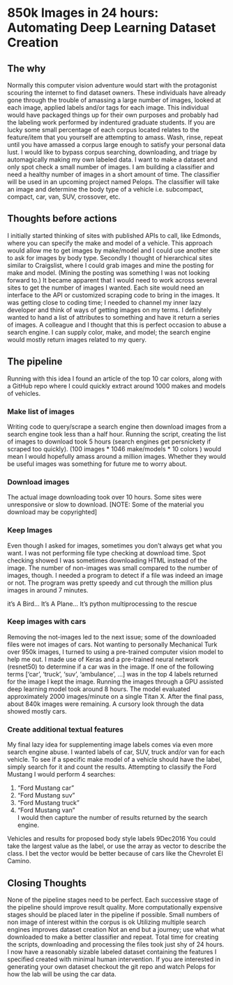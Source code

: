 # 850k Images in 24 hours: Automating Deep Learning Dataset Creation

## The why
Normally this computer vision adventure would start with the protagonist scouring the internet to find dataset owners. These individuals have already gone through the trouble of amassing a large number of images, looked at each image, applied labels and/or tags for each image. This individual would have packaged things up for their own purposes and probably had the labeling work performed by indentured graduate students.
If you are lucky some small percentage of each corpus located relates to the feature/item that you yourself are attempting to amass.
Wash, rinse, repeat until you have amassed a corpus large enough to satisfy your personal data lust.
I would like to bypass corpus searching, downloading, and triage by automagically making my own labeled data. I want to make a dataset and only spot check a small number of images.
I am building a classifier and need a healthy number of images in a short amount of time. The classifier will be used in an upcoming project named Pelops. The classifier will take an image and determine the body type of a vehicle i.e. subcompact, compact, car, van, SUV, crossover, etc.

## Thoughts before actions
I initially started thinking of sites with published APIs to call, like Edmonds, where you can specify the make and model of a vehicle. This approach would allow me to get images by make/model and I could use another site to ask for images by body type.
Secondly I thought of hierarchical sites similar to Craigslist, where I could grab images and mine the posting for make and model. (Mining the posting was something I was not looking forward to.)
It became apparent that I would need to work across several sites to get the number of images I wanted. Each site would need an interface to the API or customized scraping code to bring in the images.
It was getting close to coding time; I needed to channel my inner lazy developer and think of ways of getting images on my terms. I definitely wanted to hand a list of attributes to something and have it return a series of images. A colleague and I thought that this is perfect occasion to abuse a search engine. I can supply color, make, and model; the search engine would mostly return images related to my query.

## The pipeline

Running with this idea I found an article of the top 10 car colors, along with a GitHub repo where I could quickly extract around 1000 makes and models of vehicles.

### Make list of images
Writing code to query/scrape a search engine then download images from a search engine took less than a half hour. Running the script, creating the list of images to download took 5 hours (search engines get persnickety if scraped too quickly).
(100 images * 1046 make/models * 10 colors ) would mean I would hopefully amass around a million images. Whether they would be useful images was something for future me to worry about.

### Download images
The actual image downloading took over 10 hours. Some sites were unresponsive or slow to download.
[NOTE: Some of the material you download may be copyrighted]

### Keep Images
Even though I asked for images, sometimes you don’t always get what you want. I was not performing file type checking at download time. Spot checking showed I was sometimes downloading HTML instead of the image. The number of non-images was small compared to the number of images, though.
I needed a program to detect if a file was indeed an image or not. The program was pretty speedy and cut through the million plus images in around 7 minutes.

it’s A Bird… It’s A Plane… It’s python multiprocessing to the rescue

### Keep images with cars
Removing the not-images led to the next issue; some of the downloaded files were not images of cars. Not wanting to personally Mechanical Turk over 950k images, I turned to using a pre-trained computer vision model to help me out.
I made use of Keras and a pre-trained neural network (resnet50) to determine if a car was in the image. If one of the following terms [‘car’, ‘truck’, ‘suv’, ‘ambulance’, …] was in the top 4 labels returned for the image I kept the image.
Running the images through a GPU assisted deep learning model took around 8 hours. The model evaluated approximately 2000 images/minute on a single Titan X.
After the final pass, about 840k images were remaining. A cursory look through the data showed mostly cars.

### Create additional textual features
My final lazy idea for supplementing image labels comes via even more search engine abuse. I wanted labels of car, SUV, truck and/or van for each vehicle. To see if a specific make model of a vehicle should have the label, simply search for it and count the results.
Attempting to classify the Ford Mustang I would perform 4 searches:
1. “Ford Mustang car”
1. “Ford Mustang suv”
1. “Ford Mustang truck”
1. “Ford Mustang van”  
I would then capture the number of results returned by the search engine.

Vehicles and results for proposed body style labels 9Dec2016
You could take the largest value as the label, or use the array as vector to describe the class. I bet the vector would be better because of cars like the Chevrolet El Camino.

## Closing Thoughts
None of the pipeline stages need to be perfect.
Each successive stage of the pipeline should improve result quality.
More computationally expensive stages should be placed later in the pipeline if possible.
Small numbers of non image of interest within the corpus is ok
Utilizing multiple search engines improves dataset creation
Not an end but a journey; use what what downloaded to make a better classifier and repeat.
Total time for creating the scripts, downloading and processing the files took just shy of 24 hours.
I now have a reasonably sizable labeled dataset containing the features I specified created with minimal human intervention.
If you are interested in generating your own dataset checkout the git repo and watch Pelops for how the lab will be using the car data.
